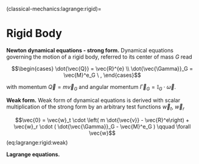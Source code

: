 (classical-mechanics:lagrange:rigid)=
# Rigid Body

**Newton dynamical equations - strong form.** Dynamical equations governing the motion of a rigid body, referred to its center of mass $G$ read

$$\begin{cases}
  \dot{\vec{Q}} = \vec{R}^{e} \\
  \dot{\vec{\Gamma}}_G = \vec{M}^e_G \ ,
\end{cases}$$

with momentum $\vec{Q} = m \vec{v}_G$ and angular momentum $\vec{\Gamma}_G = \mathbb{I}_G \cdot \vec{\omega}$.

**Weak form.** Weak form of dynamical equations is derived with scalar multiplication of the strong form by an arbitrary test functions $\vec{w}_t$, $\vec{w}_r$

$$\vec{0} = \vec{w}_t \cdot \left( m \dot{\vec{v}} - \vec{R}^e\right) + \vec{w}_r \cdot ( \dot{\vec{\Gamma}}_G - \vec{M}^e_G ) \qquad \forall \vec{w}$$ (eq:lagrange:rigid:weak)

**Lagrange equations.**
